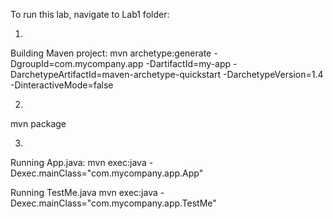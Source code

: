 To run this lab, navigate to Lab1 folder:

1. 
Building Maven project:
mvn archetype:generate -DgroupId=com.mycompany.app -DartifactId=my-app -DarchetypeArtifactId=maven-archetype-quickstart -DarchetypeVersion=1.4 -DinteractiveMode=false

2. 
mvn package

3. 
Running App.java:
mvn exec:java -Dexec.mainClass="com.mycompany.app.App"

Running TestMe.java
mvn exec:java -Dexec.mainClass="com.mycompany.app.TestMe"